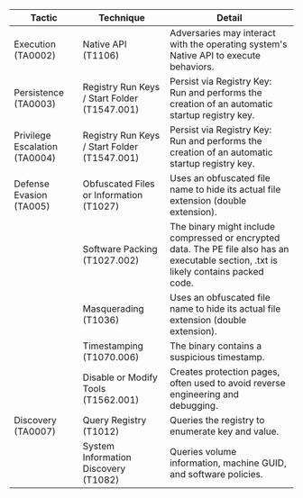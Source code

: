 | Tactic                              | Technique                                                             | Detail                                                                                                                                                         |
|-------------------------------------|-----------------------------------------------------------------------|-----------------------------------------------------------------------------------------------------------------------------------------------------------------|
| Execution (TA0002)                 | Native API (T1106)                                                    | Adversaries may interact with the operating system's Native API to execute behaviors.                                                                           |
| Persistence (TA0003)               | Registry Run Keys / Start Folder (T1547.001)                          | Persist via Registry Key: Run and performs the creation of an automatic startup registry key.                                                                   |
| Privilege Escalation (TA0004)      | Registry Run Keys / Start Folder (T1547.001)                          | Persist via Registry Key: Run and performs the creation of an automatic startup registry key.                                                                   |
| Defense Evasion (TA005)            | Obfuscated Files or Information (T1027)                               | Uses an obfuscated file name to hide its actual file extension (double extension).                                                                             |
|                                     | Software Packing (T1027.002)                                          | The binary might include compressed or encrypted data. The PE file also has an executable section, .txt is likely contains packed code.                        |
|                                     | Masquerading (T1036)                                                  | Uses an obfuscated file name to hide its actual file extension (double extension).                                                                             |
|                                     | Timestamping (T1070.006)                                              | The binary contains a suspicious timestamp.                                                                                                                    |
|                                     | Disable or Modify Tools (T1562.001)                                   | Creates protection pages, often used to avoid reverse engineering and debugging.                                                                                |
| Discovery (TA0007)                 | Query Registry (T1012)                                                | Queries the registry to enumerate key and value.                                                                                                                |
|                                     | System Information Discovery (T1082)                                   | Queries volume information, machine GUID, and software policies.                                                                                                 |
